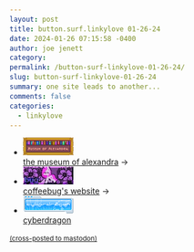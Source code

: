 ```yaml
---
layout: post
title: button.surf.linkylove 01-26-24
date: 2024-01-26 07:15:58 -0400
author: joe jenett
category: 
permalink: /button-surf-linkylove-01-26-24/
slug: button-surf-linkylove-01-26-24
summary: one site leads to another...
comments: false
categories:
  - linkylove
---
```

<ul class="linkylove">
	<li><a title="xandra" href="https://xandra.cc/"><img src="/images/xandra.png" alt="xandra" width="88" height="31"></a><br><a title="the museum of alexandra" href="https://xandra.cc/">the museum of alexandra</a> <span title="led to site shown below">&#8594;</span></li>
	<li><a title="coffeebug's website" href="https://midifreak.online/"><img src="/images/coffeebug.jpg" alt="coffeebug's website" width="88" height="31"></a><br><a title="coffeebug's website" href="https://midifreak.online/">coffeebug's website</a> <span title="led to site shown below">&#8594;</span></li>
	<li><a title="cyberdragon" href="http://www.cyberdragon.digital/"><img src="/images/cyberdragon.png" alt="cyberdragon" width="88" height="31"></a><br><a title="cyberdragon" href="http://www.cyberdragon.digital/">cyberdragon</a> <span title="led to site shown below"></span></li>
</ul>
<a href="https://brid.gy/publish/mastodon"><small>(cross-posted to mastodon)</small></a>